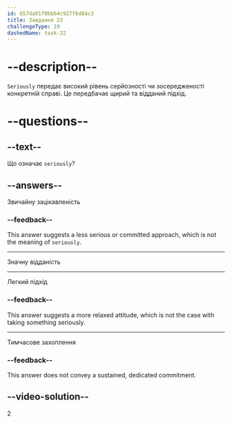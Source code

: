 ```yaml
---
id: 657da01f0bb64c927f6d84c3
title: Завдання 22
challengeType: 19
dashedName: task-22
---
```


# --description--

`Seriously` передає високий рівень серйозності чи зосередженості конкретній справі. Це передбачає щирий та відданий підхід.

# --questions--

## --text--

Що означає `seriously`?

## --answers--

Звичайну зацікавленість

### --feedback--

This answer suggests a less serious or committed approach, which is not the meaning of `seriously`.

---

Значну відданість

---

Легкий підхід

### --feedback--

This answer suggests a more relaxed attitude, which is not the case with taking something seriously.

---

Тимчасове захоплення

### --feedback--

This answer does not convey a sustained, dedicated commitment.

## --video-solution--

2
